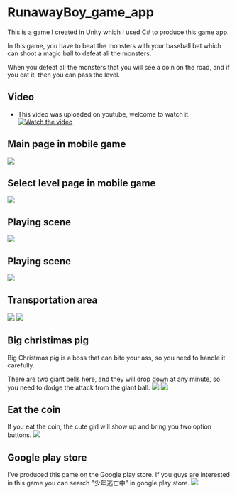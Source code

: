 # RunawayBoy_game_app
This is a game I created in Unity which I used C# to produce this game app.

In this game, you have to beat the monsters with your baseball bat which can shoot a magic ball to defeat all the monsters.

When you defeat all the monsters that you will see a coin on the road, and if you eat it, then you can pass the level.

## Video
* This video was uploaded on youtube, welcome to watch it.
[![Watch the video](https://github.com/weitsung50110/TextToSpeech_dictionary/blob/master/github_images/0.png)]([https://www.youtube.com/watch?v=oBl6HfmIn9g&ab_channel=%E5%B4%B4%E5%B4%B4](https://www.youtube.com/watch?v=vAAcT1U9pr4&t=192s&ab_channel=%E5%B4%B4%E5%B4%B4))

## Main page in mobile game
![](https://raw.githubusercontent.com/weitsung50110/Runaway_game/master/github_images/0.jpg)
## Select level page in mobile game
![](https://raw.githubusercontent.com/weitsung50110/Runaway_game/master/github_images/1.jpg)
## Playing scene
![](https://raw.githubusercontent.com/weitsung50110/Runaway_game/master/github_images/2.jpg)
## Playing scene
![](https://raw.githubusercontent.com/weitsung50110/Runaway_game/master/github_images/3.jpg)
## Transportation area
![](https://raw.githubusercontent.com/weitsung50110/Runaway_game/master/github_images/6.jpg)
![](https://raw.githubusercontent.com/weitsung50110/Runaway_game/master/github_images/7.jpg)
## Big christimas pig
Big Christmas pig is a boss that can bite your ass, so you need to handle it carefully.

There are two giant bells here, and they will drop down at any minute, so you need to dodge the attack from the giant ball.
![](https://raw.githubusercontent.com/weitsung50110/Runaway_game/master/github_images/8.jpg)
![](https://raw.githubusercontent.com/weitsung50110/Runaway_game/master/github_images/9.jpg)
## Eat the coin
If you eat the coin, the cute girl will show up and bring you two option buttons.
![](https://raw.githubusercontent.com/weitsung50110/Runaway_game/master/github_images/5.jpg)
## Google play store
I've produced this game on the Google play store. If you guys are interested in this game you can search "少年逃亡中" in google play store.
![](https://raw.githubusercontent.com/weitsung50110/Runaway_game/master/github_images/4.jpg)
